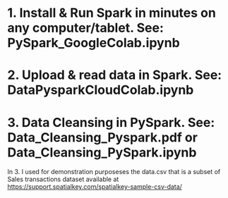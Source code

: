 # 1. Install & Run Spark in minutes on any computer/tablet. See: PySpark_GoogleColab.ipynb

# 2. Upload & read data in Spark. See: DataPysparkCloudColab.ipynb

# 3. Data Cleansing in PySpark. See: Data_Cleansing_Pyspark.pdf or Data_Cleansing_PySpark.ipynb

In 3. I used for demonstration purposeses the data.csv that is a subset of Sales transactions dataset available at https://support.spatialkey.com/spatialkey-sample-csv-data/ 


 
